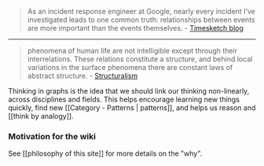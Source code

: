> As an incident response engineer at Google, nearly every incident I’ve investigated leads to one common truth: relationships between events are more important than the events themselves. - [Timesketch blog](https://blog.timesketch.org/2017/12/05/thinking-in-graphs-exploring-with-timesketch/)

----

> phenomena of human life are not intelligible except through their interrelations. These relations constitute a structure, and behind local variations in the surface phenomena there are constant laws of abstract structure. - [Structuralism](https://en.wikipedia.org/wiki/Structuralism)

Thinking in graphs is the idea that we should link our thinking non-linearly, across disciplines and fields. This helps encourage learning new things quickly, find new [[Category - Patterns | patterns]], and helps us reason and [[think by analogy]]. 

### Motivation for the wiki
See [[philosophy of this site]] for more details on the "why".



